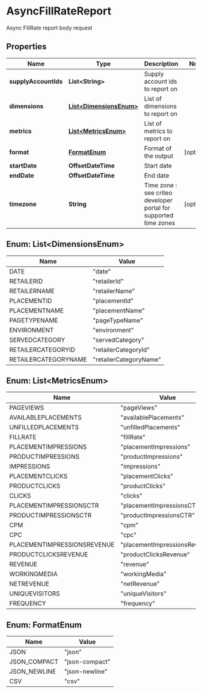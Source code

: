 

# AsyncFillRateReport

Async FillRate report body request

## Properties

| Name | Type | Description | Notes |
|------------ | ------------- | ------------- | -------------|
|**supplyAccountIds** | **List&lt;String&gt;** | Supply account ids to report on |  |
|**dimensions** | [**List&lt;DimensionsEnum&gt;**](#List&lt;DimensionsEnum&gt;) | List of dimensions to report on |  |
|**metrics** | [**List&lt;MetricsEnum&gt;**](#List&lt;MetricsEnum&gt;) | List of metrics to report on |  |
|**format** | [**FormatEnum**](#FormatEnum) | Format of the output |  [optional] |
|**startDate** | **OffsetDateTime** | Start date |  |
|**endDate** | **OffsetDateTime** | End date |  |
|**timezone** | **String** | Time zone : see criteo developer portal for supported time zones |  [optional] |



## Enum: List&lt;DimensionsEnum&gt;

| Name | Value |
|---- | -----|
| DATE | &quot;date&quot; |
| RETAILERID | &quot;retailerId&quot; |
| RETAILERNAME | &quot;retailerName&quot; |
| PLACEMENTID | &quot;placementId&quot; |
| PLACEMENTNAME | &quot;placementName&quot; |
| PAGETYPENAME | &quot;pageTypeName&quot; |
| ENVIRONMENT | &quot;environment&quot; |
| SERVEDCATEGORY | &quot;servedCategory&quot; |
| RETAILERCATEGORYID | &quot;retailerCategoryId&quot; |
| RETAILERCATEGORYNAME | &quot;retailerCategoryName&quot; |



## Enum: List&lt;MetricsEnum&gt;

| Name | Value |
|---- | -----|
| PAGEVIEWS | &quot;pageViews&quot; |
| AVAILABLEPLACEMENTS | &quot;availablePlacements&quot; |
| UNFILLEDPLACEMENTS | &quot;unfilledPlacements&quot; |
| FILLRATE | &quot;fillRate&quot; |
| PLACEMENTIMPRESSIONS | &quot;placementImpressions&quot; |
| PRODUCTIMPRESSIONS | &quot;productImpressions&quot; |
| IMPRESSIONS | &quot;impressions&quot; |
| PLACEMENTCLICKS | &quot;placementClicks&quot; |
| PRODUCTCLICKS | &quot;productClicks&quot; |
| CLICKS | &quot;clicks&quot; |
| PLACEMENTIMPRESSIONSCTR | &quot;placementImpressionsCTR&quot; |
| PRODUCTIMPRESSIONSCTR | &quot;productImpressionsCTR&quot; |
| CPM | &quot;cpm&quot; |
| CPC | &quot;cpc&quot; |
| PLACEMENTIMPRESSIONSREVENUE | &quot;placementImpressionsRevenue&quot; |
| PRODUCTCLICKSREVENUE | &quot;productClicksRevenue&quot; |
| REVENUE | &quot;revenue&quot; |
| WORKINGMEDIA | &quot;workingMedia&quot; |
| NETREVENUE | &quot;netRevenue&quot; |
| UNIQUEVISITORS | &quot;uniqueVisitors&quot; |
| FREQUENCY | &quot;frequency&quot; |



## Enum: FormatEnum

| Name | Value |
|---- | -----|
| JSON | &quot;json&quot; |
| JSON_COMPACT | &quot;json-compact&quot; |
| JSON_NEWLINE | &quot;json-newline&quot; |
| CSV | &quot;csv&quot; |



